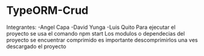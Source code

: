 # TypeORM-Crud
Integrantes:
-Angel Capa
-David Yunga
-Luis Quito
Para ejecutar el proyecto se usa el comando npm start
Los modulos o dependecias del proyecto se encuentrar comprimido
es importante descomprimirlos una ves descargado el proyecto
